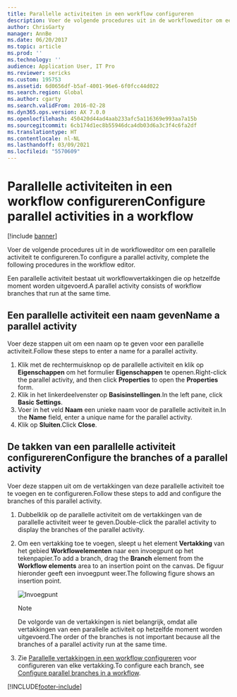 ```yaml
---
title: Parallelle activiteiten in een workflow configureren
description: Voer de volgende procedures uit in de workfloweditor om een parallelle activiteit te configureren.
author: ChrisGarty
manager: AnnBe
ms.date: 06/20/2017
ms.topic: article
ms.prod: ''
ms.technology: ''
audience: Application User, IT Pro
ms.reviewer: sericks
ms.custom: 195753
ms.assetid: 6d0656df-b5af-4001-96e6-6f0fcc44d022
ms.search.region: Global
ms.author: cgarty
ms.search.validFrom: 2016-02-28
ms.dyn365.ops.version: AX 7.0.0
ms.openlocfilehash: 450420d44ad4aab233afc5a116369e993aa7a15b
ms.sourcegitcommit: 6cb174d1ec8b55946dca4db03d6a3c3f4c6fa2df
ms.translationtype: HT
ms.contentlocale: nl-NL
ms.lasthandoff: 03/09/2021
ms.locfileid: "5570609"
---
```

# <a name="configure-parallel-activities-in-a-workflow"></a><span data-ttu-id="8d656-103">Parallelle activiteiten in een workflow configureren</span><span class="sxs-lookup"><span data-stu-id="8d656-103">Configure parallel activities in a workflow</span></span>

[!include [banner](../includes/banner.md)]

<span data-ttu-id="8d656-104">Voer de volgende procedures uit in de workfloweditor om een parallelle activiteit te configureren.</span><span class="sxs-lookup"><span data-stu-id="8d656-104">To configure a parallel activity, complete the following procedures in the workflow editor.</span></span>

<span data-ttu-id="8d656-105">Een parallelle activiteit bestaat uit workflowvertakkingen die op hetzelfde moment worden uitgevoerd.</span><span class="sxs-lookup"><span data-stu-id="8d656-105">A parallel activity consists of workflow branches that run at the same time.</span></span>

## <a name="name-a-parallel-activity"></a><span data-ttu-id="8d656-106">Een parallelle activiteit een naam geven</span><span class="sxs-lookup"><span data-stu-id="8d656-106">Name a parallel activity</span></span>

<span data-ttu-id="8d656-107">Voer deze stappen uit om een naam op te geven voor een parallelle activiteit.</span><span class="sxs-lookup"><span data-stu-id="8d656-107">Follow these steps to enter a name for a parallel activity.</span></span>

1. <span data-ttu-id="8d656-108">Klik met de rechtermuisknop op de parallelle activiteit en klik op **Eigenschappen** om het formulier **Eigenschappen** te openen.</span><span class="sxs-lookup"><span data-stu-id="8d656-108">Right-click the parallel activity, and then click **Properties** to open the **Properties** form.</span></span>
2. <span data-ttu-id="8d656-109">Klik in het linkerdeelvenster op **Basisinstellingen**.</span><span class="sxs-lookup"><span data-stu-id="8d656-109">In the left pane, click **Basic Settings**.</span></span>
3. <span data-ttu-id="8d656-110">Voer in het veld **Naam** een unieke naam voor de parallelle activiteit in.</span><span class="sxs-lookup"><span data-stu-id="8d656-110">In the **Name** field, enter a unique name for the parallel activity.</span></span>
4. <span data-ttu-id="8d656-111">Klik op **Sluiten**.</span><span class="sxs-lookup"><span data-stu-id="8d656-111">Click **Close**.</span></span>

## <a name="configure-the-branches-of-a-parallel-activity"></a><span data-ttu-id="8d656-112">De takken van een parallelle activiteit configureren</span><span class="sxs-lookup"><span data-stu-id="8d656-112">Configure the branches of a parallel activity</span></span>

<span data-ttu-id="8d656-113">Voer deze stappen uit om de vertakkingen van deze parallelle activiteit toe te voegen en te configureren.</span><span class="sxs-lookup"><span data-stu-id="8d656-113">Follow these steps to add and configure the branches of this parallel activity.</span></span>

1. <span data-ttu-id="8d656-114">Dubbelklik op de parallelle activiteit om de vertakkingen van de parallelle activiteit weer te geven.</span><span class="sxs-lookup"><span data-stu-id="8d656-114">Double-click the parallel activity to display the branches of the parallel activity.</span></span>
2. <span data-ttu-id="8d656-115">Om een vertakking toe te voegen, sleept u het element **Vertakking** van het gebied **Workflowelementen** naar een invoegpunt op het tekenpapier.</span><span class="sxs-lookup"><span data-stu-id="8d656-115">To add a branch, drag the **Branch** element from the **Workflow elements** area to an insertion point on the canvas.</span></span> <span data-ttu-id="8d656-116">De figuur hieronder geeft een invoegpunt weer.</span><span class="sxs-lookup"><span data-stu-id="8d656-116">The following figure shows an insertion point.</span></span>

    ![Invoegpunt](./media/workflow_insertionpoint.gif)

    > [!NOTE]
    > <span data-ttu-id="8d656-118">De volgorde van de vertakkingen is niet belangrijk, omdat alle vertakkingen van een parallelle activiteit op hetzelfde moment worden uitgevoerd.</span><span class="sxs-lookup"><span data-stu-id="8d656-118">The order of the branches is not important because all the branches of a parallel activity run at the same time.</span></span>

3. <span data-ttu-id="8d656-119">Zie [Parallelle vertakkingen in een workflow configureren](configure-parallel-branch-workflow.md) voor configureren van elke vertakking.</span><span class="sxs-lookup"><span data-stu-id="8d656-119">To configure each branch, see [Configure parallel branches in a workflow](configure-parallel-branch-workflow.md).</span></span>


[!INCLUDE[footer-include](../../../includes/footer-banner.md)]